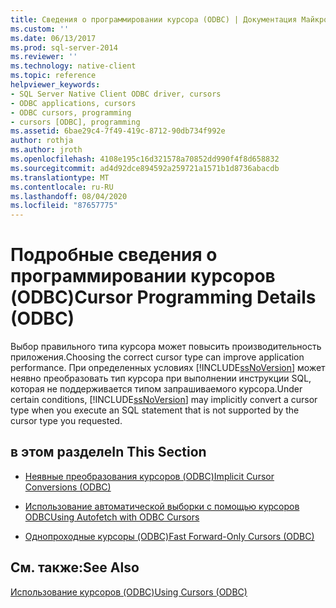 ```yaml
---
title: Сведения о программировании курсора (ODBC) | Документация Майкрософт
ms.custom: ''
ms.date: 06/13/2017
ms.prod: sql-server-2014
ms.reviewer: ''
ms.technology: native-client
ms.topic: reference
helpviewer_keywords:
- SQL Server Native Client ODBC driver, cursors
- ODBC applications, cursors
- ODBC cursors, programming
- cursors [ODBC], programming
ms.assetid: 6bae29c4-7f49-419c-8712-90db734f992e
author: rothja
ms.author: jroth
ms.openlocfilehash: 4108e195c16d321578a70852dd990f4f8d658832
ms.sourcegitcommit: ad4d92dce894592a259721a1571b1d8736abacdb
ms.translationtype: MT
ms.contentlocale: ru-RU
ms.lasthandoff: 08/04/2020
ms.locfileid: "87657775"
---
```

# <a name="cursor-programming-details-odbc"></a><span data-ttu-id="5d736-102">Подробные сведения о программировании курсоров (ODBC)</span><span class="sxs-lookup"><span data-stu-id="5d736-102">Cursor Programming Details (ODBC)</span></span>
  <span data-ttu-id="5d736-103">Выбор правильного типа курсора может повысить производительность приложения.</span><span class="sxs-lookup"><span data-stu-id="5d736-103">Choosing the correct cursor type can improve application performance.</span></span> <span data-ttu-id="5d736-104">При определенных условиях [!INCLUDE[ssNoVersion](../../../includes/ssnoversion-md.md)] может неявно преобразовать тип курсора при выполнении инструкции SQL, которая не поддерживается типом запрашиваемого курсора.</span><span class="sxs-lookup"><span data-stu-id="5d736-104">Under certain conditions, [!INCLUDE[ssNoVersion](../../../includes/ssnoversion-md.md)] may implicitly convert a cursor type when you execute an SQL statement that is not supported by the cursor type you requested.</span></span>  
  
## <a name="in-this-section"></a><span data-ttu-id="5d736-105">в этом разделе</span><span class="sxs-lookup"><span data-stu-id="5d736-105">In This Section</span></span>  
  
-   [<span data-ttu-id="5d736-106">Неявные преобразования курсоров &#40;ODBC&#41;</span><span class="sxs-lookup"><span data-stu-id="5d736-106">Implicit Cursor Conversions &#40;ODBC&#41;</span></span>](implicit-cursor-conversions-odbc.md)  
  
-   [<span data-ttu-id="5d736-107">Использование автоматической выборки с помощью курсоров ODBC</span><span class="sxs-lookup"><span data-stu-id="5d736-107">Using Autofetch with ODBC Cursors</span></span>](using-autofetch-with-odbc-cursors.md)  
  
-   [<span data-ttu-id="5d736-108">Однопроходные курсоры &#40;ODBC&#41;</span><span class="sxs-lookup"><span data-stu-id="5d736-108">Fast Forward-Only Cursors &#40;ODBC&#41;</span></span>](fast-forward-only-cursors-odbc.md)  
  
## <a name="see-also"></a><span data-ttu-id="5d736-109">См. также:</span><span class="sxs-lookup"><span data-stu-id="5d736-109">See Also</span></span>  
 [<span data-ttu-id="5d736-110">Использование курсоров &#40;ODBC&#41;</span><span class="sxs-lookup"><span data-stu-id="5d736-110">Using Cursors &#40;ODBC&#41;</span></span>](../using-cursors-odbc.md)  
  
  
